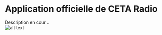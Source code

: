 # Application officielle de CETA Radio



Description en cour ..  
![alt text]('assets/images/logo200.jpg')
